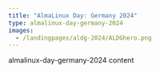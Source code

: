 ```yaml
---
title: "AlmaLinux Day: Germany 2024"
type: almalinux-day-germany-2024
images:
  - /landingpages/aldg-2024/ALDGhero.png
---
```


almalinux-day-germany-2024 content